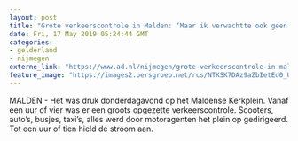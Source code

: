 ```yaml
---
layout: post
title: "Grote verkeerscontrole in Malden: ‘Maar ik verwachtte ook geen politie’"
date: Fri, 17 May 2019 05:24:44 GMT
categories: 
- gelderland 
- nijmegen 
externe_link: "https://www.ad.nl/nijmegen/grote-verkeerscontrole-in-malden-maar-ik-verwachtte-ook-geen-politie~aa2cc7c6/"
feature_image: "https://images2.persgroep.net/rcs/NTKSK7DAz9aZbIetEd0_U5mCV4k/diocontent/148542539/_fitwidth/400/?appId=21791a8992982cd8da851550a453bd7f&quality=0.7"
---
```


MALDEN - Het was druk donderdagavond op het Maldense Kerkplein. Vanaf een uur of vier was er een groots opgezette verkeerscontrole. Scooters, auto’s, busjes, taxi’s, alles werd door motoragenten het plein op gedirigeerd. Tot een uur of tien hield de stroom aan.
